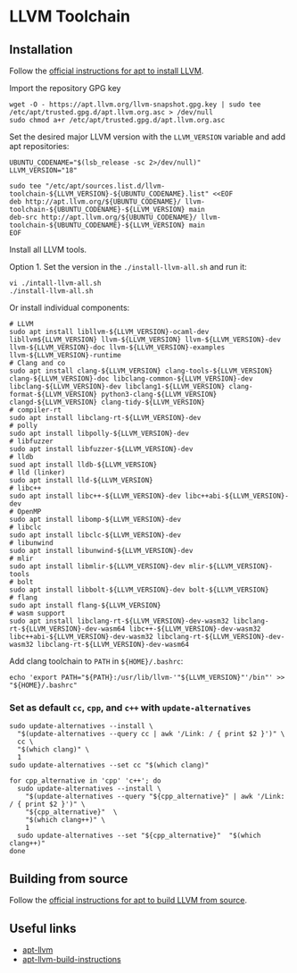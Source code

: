 # LLVM Toolchain

## Installation

Follow the [official instructions for apt to install LLVM][apt-llvm].

Import the repository GPG key

```shell
wget -O - https://apt.llvm.org/llvm-snapshot.gpg.key | sudo tee /etc/apt/trusted.gpg.d/apt.llvm.org.asc > /dev/null
sudo chmod a+r /etc/apt/trusted.gpg.d/apt.llvm.org.asc
```

Set the desired major LLVM version with the `LLVM_VERSION` variable and add apt repositories:

```shell
UBUNTU_CODENAME="$(lsb_release -sc 2>/dev/null)"
LLVM_VERSION="18"

sudo tee "/etc/apt/sources.list.d/llvm-toolchain-${LLVM_VERSION}-${UBUNTU_CODENAME}.list" <<EOF
deb http://apt.llvm.org/${UBUNTU_CODENAME}/ llvm-toolchain-${UBUNTU_CODENAME}-${LLVM_VERSION} main
deb-src http://apt.llvm.org/${UBUNTU_CODENAME}/ llvm-toolchain-${UBUNTU_CODENAME}-${LLVM_VERSION} main
EOF
```

Install all LLVM tools.

Option 1. Set the version in the `./install-llvm-all.sh` and run it:

```shell
vi ./intall-llvm-all.sh
./install-llvm-all.sh
```

Or install individual components:

```shell
# LLVM
sudo apt install libllvm-${LLVM_VERSION}-ocaml-dev libllvm${LLVM_VERSION} llvm-${LLVM_VERSION} llvm-${LLVM_VERSION}-dev llvm-${LLVM_VERSION}-doc llvm-${LLVM_VERSION}-examples llvm-${LLVM_VERSION}-runtime
# Clang and co
sudo apt install clang-${LLVM_VERSION} clang-tools-${LLVM_VERSION} clang-${LLVM_VERSION}-doc libclang-common-${LLVM_VERSION}-dev libclang-${LLVM_VERSION}-dev libclang1-${LLVM_VERSION} clang-format-${LLVM_VERSION} python3-clang-${LLVM_VERSION} clangd-${LLVM_VERSION} clang-tidy-${LLVM_VERSION}
# compiler-rt
sudo apt install libclang-rt-${LLVM_VERSION}-dev
# polly
sudo apt install libpolly-${LLVM_VERSION}-dev
# libfuzzer
sudo apt install libfuzzer-${LLVM_VERSION}-dev
# lldb
suod apt install lldb-${LLVM_VERSION}
# lld (linker)
sudo apt install lld-${LLVM_VERSION}
# libc++
sudo apt install libc++-${LLVM_VERSION}-dev libc++abi-${LLVM_VERSION}-dev
# OpenMP
sudo apt install libomp-${LLVM_VERSION}-dev
# libclc
sudo apt install libclc-${LLVM_VERSION}-dev
# libunwind
sudo apt install libunwind-${LLVM_VERSION}-dev
# mlir
sudo apt install libmlir-${LLVM_VERSION}-dev mlir-${LLVM_VERSION}-tools
# bolt
sudo apt install libbolt-${LLVM_VERSION}-dev bolt-${LLVM_VERSION}
# flang
sudo apt install flang-${LLVM_VERSION}
# wasm support
sudo apt install libclang-rt-${LLVM_VERSION}-dev-wasm32 libclang-rt-${LLVM_VERSION}-dev-wasm64 libc++-${LLVM_VERSION}-dev-wasm32 libc++abi-${LLVM_VERSION}-dev-wasm32 libclang-rt-${LLVM_VERSION}-dev-wasm32 libclang-rt-${LLVM_VERSION}-dev-wasm64
```

Add clang toolchain to `PATH` in `${HOME}/.bashrc`:

```shell
echo 'export PATH="${PATH}:/usr/lib/llvm-'"${LLVM_VERSION}"'/bin"' >> "${HOME}/.bashrc"
```

### Set as default `cc`, `cpp`, and `c++` with `update-alternatives`

```shell
sudo update-alternatives --install \
  "$(update-alternatives --query cc | awk '/Link: / { print $2 }')" \
  cc \
  "$(which clang)" \
  1
sudo update-alternatives --set cc "$(which clang)"

for cpp_alternative in 'cpp' 'c++'; do
  sudo update-alternatives --install \
    "$(update-alternatives --query "${cpp_alternative}" | awk '/Link: / { print $2 }')" \
    "${cpp_alternative}"  \
    "$(which clang++)" \
    1
  sudo update-alternatives --set "${cpp_alternative}"  "$(which clang++)"
done
```

## Building from source

Follow the [official instructions for apt to build LLVM from source][apt-llvm].

## Useful links

- [apt-llvm][apt-llvm]
- [apt-llvm-build-instructions][apt-llvm-build-instructions]

[apt-llvm]: <https://apt.llvm.org/>
[apt-llvm-build-instructions]: <https://apt.llvm.org/building-pkgs.php>


